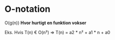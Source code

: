 # O-notation
O(g(n))
**Hvor hurtigt en funktion vokser**

Eks.
Hvis T(n) € O(n²)
=> T(n) = a2 * n² + a1 * n + a0
